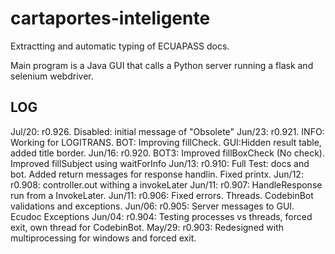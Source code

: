 # cartaportes-inteligente
Extractting and automatic typing of ECUAPASS docs.

Main program is a Java GUI that calls a Python server running a flask and selenium webdriver.

## LOG
Jul/20: r0.926. Disabled: initial message of "Obsolete"
Jun/23: r0.921. INFO: Working for LOGITRANS. BOT: Improving fillCheck. GUI:Hidden result table, added title border.
Jun/16: r0.920. BOT3: Improved fillBoxCheck (No check). Improved fillSubject using waitForInfo
Jun/13: r0.910: Full Test: docs and bot. Added return messages for response handlin. Fixed printx.
Jun/12: r0.908: controller.out withing a invokeLater
Jun/11: r0.907: HandleResponse run from a InvokeLater.
Jun/11: r0.906: Fixed errors. Threads. CodebinBot validations and exceptions.
Jun/06: r0.905: Server messages to GUI. Ecudoc Exceptions 
Jun/04: r0.904: Testing processes vs threads, forced exit, own thread for CodebinBot.
May/29: r0.903: Redesigned with multiprocessing for windows and forced exit.

